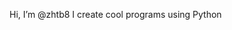 Hi, I’m @zhtb8
I create cool programs using Python

<!---
zhtb8/zhtb8 is a ✨ special ✨ repository because its `README.md` (this file) appears on your GitHub profile.
You can click the Preview link to take a look at your changes.
--->
